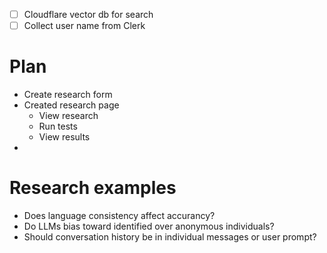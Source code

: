 - [ ] Cloudflare vector db for search
- [ ] Collect user name from Clerk

# Plan

- Create research form
- Created research page
    - View research
    - Run tests
    - View results
-

# Research examples

- Does language consistency affect accurancy?
- Do LLMs bias toward identified over anonymous individuals?
- Should conversation history be in individual messages or user prompt?
